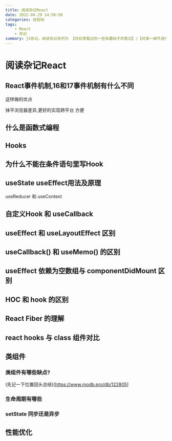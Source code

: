 ```yaml
---
title: 阅读杂记React
date: 2022-04-29 14:58:58
categories: 经验帖
tags:
    - React
    - 杂记
summary: jS杂记，阅读杂记系列为 【对日常看过的一些有趣帖子的笔记】/【对某一细节进行搜索深入了解后的分析】/【对某一技术原理架构分析后的脑图】，总贴记录 待研究的知识点 及 小知识点，分贴记录大知识点
---
```


# 阅读杂记React


## React事件机制,16和17事件机制有什么不同

这样做的优点

抹平浏览器差异,更好的实现跨平台
方便

## 什么是函数式编程

## Hooks

## 为什么不能在条件语句里写Hook


## useState useEffect用法及原理
useReducer 和 useContext
## 自定义Hook 和 useCallback

## useEffect 和 useLayoutEffect 区别

## useCallback() 和 useMemo() 的区别

## useEffect 依赖为空数组与 componentDidMount 区别

## HOC 和 hook 的区别

## React Fiber 的理解

## react hooks 与 class 组件对比


## 类组件
### 类组件有哪些缺点?

(先记一下位置回头总结)[https://www.modb.pro/db/122805]

### 生命周期有哪些

### setState 同步还是异步

## 性能优化